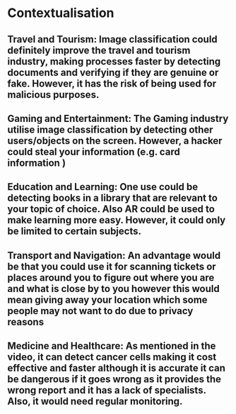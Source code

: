 # Contextualisation
## Travel and Tourism: Image classification could definitely improve the travel and tourism industry, making processes faster by detecting documents and verifying if they are genuine or fake. However, it has the risk of being used for malicious purposes. 
## Gaming and Entertainment: The Gaming industry utilise image classification by detecting other users/objects on the screen. However, a hacker could steal  your information (e.g. card information )
## Education and Learning: One use could be detecting books in a library that are relevant to your topic of choice. Also AR could be used to make learning more easy. However, it could only be limited to certain subjects.
## Transport and Navigation: An advantage would be that you could use it for scanning tickets or places around you to figure out where you are and what is close by to you however this would mean giving away your location which some people may not want to do due to privacy reasons
## Medicine and Healthcare: As mentioned in the video, it can detect cancer cells making it cost effective and faster  although it is accurate it can be dangerous if it goes wrong as it provides the wrong report and it has a lack of specialists. Also, it would need regular monitoring.
